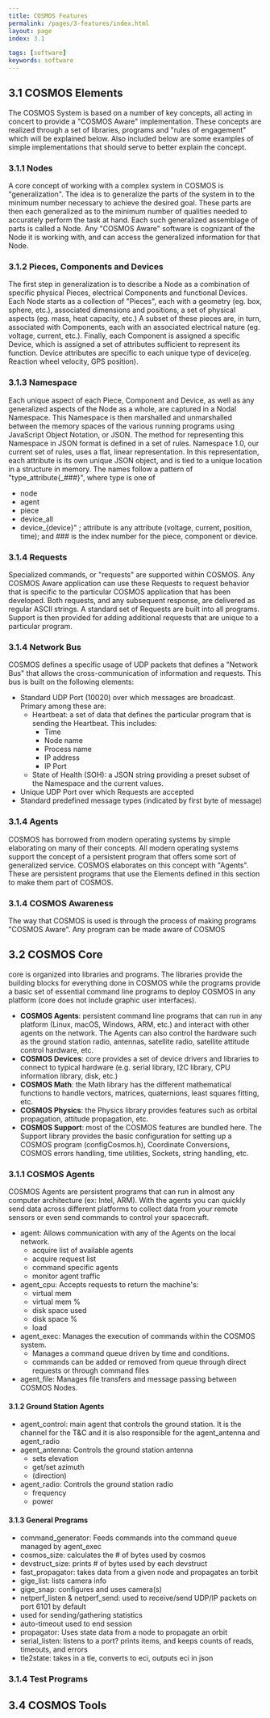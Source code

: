 ```yaml
---
title: COSMOS Features
permalink: /pages/3-features/index.html
layout: page
index: 3.1

tags: [software]
keywords: software
---
```

## 3.1 COSMOS Elements
The COSMOS System is based on a number of key concepts, all acting in concert to provide a "COSMOS Aware" implementation. These concepts are realized through a set of libraries, programs and "rules of engagement" which will be explained below. Also included below are some examples of simple implementations that should serve to better explain the concept.

### 3.1.1 Nodes
A core concept of working with a complex system in COSMOS is "generalization". The idea is to generalize the parts of the system in to the minimum number necessary to achieve the desired goal. These parts are then each generalized as to the minimum number of qualities needed to accurately perform the task at hand. Each such generalized assemblage of parts is called a Node. Any "COSMOS Aware" software is cognizant of the Node it is working with, and can access the generalized information for that Node.

### 3.1.2 Pieces, Components and Devices
The first step in generalization is to describe a Node as a combination of specific physical Pieces, electrical Components and functional Devices. Each Node starts as a collection of "Pieces", each with a geometry (eg. box, sphere, etc.), associated dimensions and positions, a set of physical aspects (eg. mass, heat capacity, etc.) A subset of these pieces are, in turn, associated with Components, each with an associated electrical nature (eg. voltage, current, etc.). Finally, each Component is assigned a specific Device, which is assigned a set of attributes sufficient to represent its function. Device attributes are specific to each unique type of device(eg. Reaction wheel velocity, GPS position).

### 3.1.3 Namespace
Each unique aspect of each Piece, Component and Device, as well as any generalized aspects of the Node as a whole, are captured in a Nodal Namespace. This Namespace is then marshalled and unmarshalled between the memory spaces of the various running programs using JavaScript Object Notation, or JSON. The method for representing this Namespace in JSON format is defined in a set of rules. Namespace 1.0, our current set of rules, uses a flat, linear representation. In this representation, each attribute is its own unique JSON object, and is tied to a unique location in a structure in memory. The names follow a pattern of "type_attribute{\_###}", where type is one of
- node
- agent
- piece
- device_all
- device_{device}"
; attribute is any attribute (voltage, current, position, time); and ### is the index number for the piece, component or device.

### 3.1.4 Requests
Specialized commands, or "requests" are supported within COSMOS. Any COSMOS Aware application can use these Requests to request behavior that is specific to the particular COSMOS application that has been developed. Both requests, and any subsequent response, are delivered as regular ASCII strings. A standard set of Requests are built into all programs. Support is then provided for adding additional requests that are unique to a particular program.

### 3.1.4 Network Bus
COSMOS defines a specific usage of UDP packets that defines a "Network Bus" that allows the cross-communication of information and requests. This bus is built on the following elements:
- Standard UDP Port (10020) over which messages are broadcast. Primary among these are:
  - Heartbeat: a set of data that defines the particular program that is sending the Heartbeat. This includes:
    - Time
    - Node name
    - Process name
    - IP address
    - IP Port
  - State of Health (SOH): a JSON string providing a preset subset of the Namespace and the current values.
- Unique UDP Port over which Requests are accepted
- Standard predefined message types (indicated by first byte of message)

### 3.1.4 Agents
COSMOS has borrowed from modern operating systems by simple elaborating on many of their concepts. All modern operating systems support the concept of a persistent program that offers some sort of generalized service. COSMOS elaborates on this concept with "Agents". These are persistent programs that use the Elements defined in this section to make them part of COSMOS.

### 3.1.4 COSMOS Awareness
The way that COSMOS is used is through the process of making programs "COSMOS Aware". Any program can be made aware of COSMOS

## 3.2 COSMOS Core
core is organized into libraries and programs. The libraries provide the building blocks for everything done in COSMOS while the programs provide a basic set of essential command line programs to deploy COSMOS in any platform (core does not include graphic user interfaces).

- **COSMOS Agents**: persistent command line programs that can run in any platform (Linux, macOS, Windows, ARM, etc.) and interact with other agents on the network. The Agents can also control the hardware such as the ground station radio, antennas, satellite radio, satellite attitude control hardware, etc.
- **COSMOS Devices**: core provides a set of device drivers and libraries to connect to typical hardware (e.g. serial library, I2C library, CPU information library, disk, etc.)
- **COSMOS Math**: the Math library has the different mathematical functions to handle vectors, matrices, quaternions, least squares fitting, etc.
- **COSMOS Physics**: the Physics library provides features such as orbital propagation, attitude propagation, etc.
- **COSMOS Support**: most of the COSMOS features are bundled here. The Support library provides the basic configuration for setting up a COSMOS program (configCosmos.h), Coordinate Conversions, COSMOS errors handling, time utilities, Sockets, string handling, etc.

### 3.1.1 COSMOS Agents

COSMOS Agents are persistent programs that can run in almost any computer architecture (ex: Intel, ARM). With the agents you can quickly send data across different platforms to collect data from your remote sensors or even send commands to control your spacecraft.

- agent: Allows communication with any of the Agents on the local network.
  - acquire list of available agents
  - acquire request list
  - command specific agents
  - monitor agent traffic
- agent_cpu: Accepts requests to return the machine's:
  - virtual mem
  - virtual mem %
  - disk space used
  - disk space %
  - load
- agent_exec: Manages the execution of commands within the COSMOS system.
  - Manages a command queue driven by time and conditions.
  - commands can be added or removed from queue through direct requests or through command files
- agent_file: Manages file transfers and message passing between COSMOS Nodes.

#### 3.1.2 Ground Station Agents

- agent_control: main agent that controls the ground station. It is the channel for the T&C and it is also responsible for the agent_antenna and agent_radio
- agent_antenna: Controls the ground station antenna
  - sets elevation
  - get/set azimuth
  - (direction)
- agent_radio: Controls the ground station radio
  - frequency
  - power


#### 3.1.3 General Programs

- command_generator: Feeds commands into the command queue managed by agent_exec
- cosmos_size: calculates the # of bytes used by cosmos
- devstruct_size: prints # of bytes used by each devstruct
- fast_propagator: takes data from a given node and propagates an torbit
- gige_list: lists camera info
- gige_snap: configures and uses camera(s)
- netperf_listen & netperf_send: used to receive/send UDP/IP packets on port 6101 by default
- used for sending/gathering statistics
- auto-timeout used to end session
- propagator: Uses state data from a node to propagate an orbit
- serial_listen: listens to a port? prints items, and keeps counts of reads, timeouts, and errors
- tle2state: takes in a tle, converts to eci, outputs eci in json

### 3.1.4 Test Programs


## 3.4 COSMOS Tools
